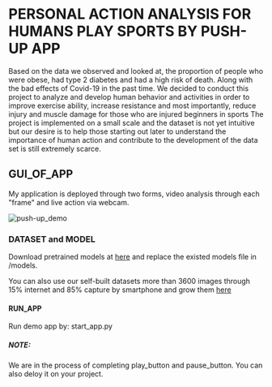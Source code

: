 # PERSONAL ACTION ANALYSIS FOR HUMANS PLAY SPORTS BY PUSH-UP APP
Based on the data we observed and looked at, the proportion of people who were obese, had type 2 diabetes and had a high risk of death.
Along with the bad effects of Covid-19 in the past time. We decided to conduct this project to analyze and develop human behavior and 
activities in order to improve exercise ability, increase resistance and most importantly, reduce injury and muscle damage for those 
who are injured beginners in sports The project is implemented on a small scale and the dataset is not yet intuitive but our desire is
to help those starting out later to understand the importance of human action and contribute to the development of the data set is still extremely scarce.

## GUI_OF_APP
My application is deployed through two forms, video analysis through each "frame" and live action via webcam.

![push-up_demo](https://user-images.githubusercontent.com/85697315/180020713-8c981e3d-61ca-4f51-a64b-6b97cc693c51.png)
### DATASET and MODEL
Download pretrained models at [here](https://drive.google.com/drive/u/0/folders/1SHuN5DJgEalW3lgJzRJs-yUP62KvKXAN) and replace the existed models file in /models.

You can also use our self-built datasets more than 3600 images through 15% internet and 85% capture by smartphone and grow them [here](https://drive.google.com/drive/u/0/folders/1eKqKVRE_oCc-d0IE9Rc5kfJNIhZ8QXAa)
#### RUN_APP
Run demo app by: start_app.py
##### NOTE:
We are in the process of completing play_button and pause_button. You can also deloy it on your project.
